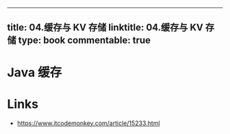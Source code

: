 
---
title: 04.缓存与 KV 存储
linktitle: 04.缓存与 KV 存储
type: book
commentable: true
---

# Java 缓存

# Links

- https://www.itcodemonkey.com/article/15233.html

    